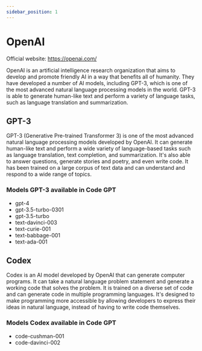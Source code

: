 ```yaml
---
sidebar_position: 1
---
```


# OpenAI

Official website: https://openai.com/

OpenAI is an artificial intelligence research organization that aims to develop and promote friendly AI in a way that benefits all of humanity. They have developed a number of AI models, including GPT-3, which is one of the most advanced natural language processing models in the world. GPT-3 is able to generate human-like text and perform a variety of language tasks, such as language translation and summarization.

## GPT-3
GPT-3 (Generative Pre-trained Transformer 3) is one of the most advanced natural language processing models developed by OpenAI. It can generate human-like text and perform a wide variety of language-based tasks such as language translation, text completion, and summarization. It's also able to answer questions, generate stories and poetry, and even write code. It has been trained on a large corpus of text data and can understand and respond to a wide range of topics.

### Models GPT-3 available in Code GPT
- gpt-4
- gpt-3.5-turbo-0301
- gpt-3.5-turbo
- text-davinci-003
- text-curie-001
- text-babbage-001
- text-ada-001


## Codex
Codex is an AI model developed by OpenAI that can generate computer programs. It can take a natural language problem statement and generate a working code that solves the problem. It is trained on a diverse set of code and can generate code in multiple programming languages. It's designed to make programming more accessible by allowing developers to express their ideas in natural language, instead of having to write code themselves.

### Models Codex available in Code GPT
- code-cushman-001
- code-davinci-002
